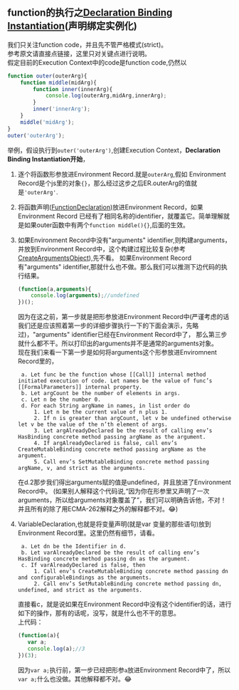 ## function的执行之[Declaration Binding Instantiation](http://es5.github.io/#x10.5)(声明绑定实例化)
我们只关注function code，并且先不管严格模式(strict)。<br/>
参考原文请直接点链接，这里只对关键点进行说明。<br/>
假定目前的Execution Context中的code是function code,仍然以
```javascript
function outer(outerArg){
    function middle(midArg){
        function inner(innerArg){
            console.log(outerArg,midArg,innerArg);
        }
        inner('innerArg');
    }
    middle('midArg');
}
outer('outerArg');
```
举例，假设执行到`outer('outerArg')`,创建Execution Context，**Declaration Binding Instantiation开始**，
1. 逐个将函数形参放进Environment Record.就是`outerArg`,假如
Environment Record是个js里的对象`{}`，那么经过这步之后ER.outerArg的值就是`'outerArg'`.
2. 将函数声明([FunctionDeclaration](http://es5.github.io/#x13))放进Environment Record，如果Environment Record
已经有了相同名称的identifier，就覆盖它。简单理解就是如果outer函数中有两个`function middle(){}`,后面的生效。
3. 如果Environment Record中没有"arguments" identifier,则构建arguments，并放到Environment Record中，这个构建过程比较复杂(参考[CreateArgumentsObject](http://es5.github.io/#x10.6)),先不看。
如果Environment Record有"arguments" identifier,那就什么也不做。那么我们可以推测下边代码的执行结果。
    ```javascript
    (function(a,arguments){
        console.log(arguments);//undefined
    })();
    ```
    因为在这之前，第一步就是把形参放进Environment Record中(严谨考虑的话我们还是应该照着第一步的详细步骤执行一下的下面会演示，先略过)，"arguments" identifier已经在Environment Record中了，
    那么第三步就什么都不干。所以打印出的arguments并不是通常的arguments对象。<br/>
    现在我们来看一下第一步是如何将arguments这个形参放进Enviromnent Record里的，
    
        a. Let func be the function whose [[Call]] internal method initiated execution of code. Let names be the value of func’s [[FormalParameters]] internal property.
        b. Let argCount be the number of elements in args.
        c. Let n be the number 0.
        d. For each String argName in names, in list order do
            1. Let n be the current value of n plus 1.
            2. If n is greater than argCount, let v be undefined otherwise let v be the value of the n’th element of args.
            3. Let argAlreadyDeclared be the result of calling env’s HasBinding concrete method passing argName as the argument.
            4. If argAlreadyDeclared is false, call env’s CreateMutableBinding concrete method passing argName as the argument.
            5. Call env’s SetMutableBinding concrete method passing argName, v, and strict as the arguments.
    在d.2那步我们得出arguments赋的值是undefined，并且放进了Environment Record中。
    (如果别人解释这个代码说,“因为你在形参里又声明了一次arguments，所以给arguments对象覆盖了”，我们可以明确告诉他，不对！并且所有的除了用ECMA-262解释之外的解释都不对。:joy:)
4. VariableDeclaration,也就是将变量声明(就是var 变量的那些语句)放到Environment Record里。这里仍然有细节，请看。
 
        a. Let dn be the Identifier in d.
        b. Let varAlreadyDeclared be the result of calling env’s HasBinding concrete method passing dn as the argument.
        c. If varAlreadyDeclared is false, then
            1. Call env’s CreateMutableBinding concrete method passing dn and configurableBindings as the arguments.
            2. Call env’s SetMutableBinding concrete method passing dn, undefined, and strict as the arguments.
    直接看c，就是说如果在Environment Record中没有这个identifier的话，进行如下的操作，那有的话呢，没写，就是什么也不干的意思。<br/>
    上代码：
    ```javascript
    (function(a){
       var a;
       console.log(a);//3
    })(3);
    ```
    因为`var a;`执行前，第一步已经把形参`a`放进Environment Record中了，所以`var a;`什么也没做。其他解释都不对。:joy: